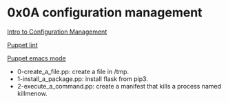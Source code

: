# 0x0A configuration management

[Intro to Configuration Management](https://www.digitalocean.com/community/tutorials/an-introduction-to-configuration-management)

[Puppet lint](http://puppet-lint.com/)

[Puppet emacs mode](https://github.com/voxpupuli/puppet-mode)

* 0-create_a_file.pp: create a file in /tmp.
* 1-install_a_package.pp: install flask from pip3.
* 2-execute_a_command.pp: create a manifest that kills a process named killmenow.
